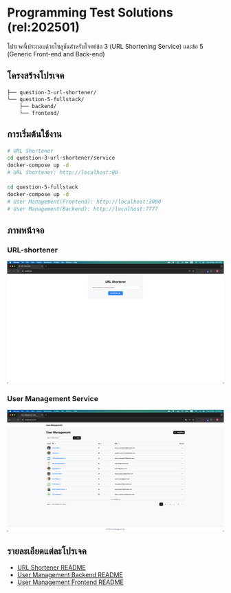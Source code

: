 # Programming Test Solutions (rel:202501)

โปรเจคนี้ประกอบด้วยโซลูชันสำหรับโจทย์ข้อ 3 (URL Shortening Service) และข้อ 5 (Generic Front-end and Back-end)

## โครงสร้างโปรเจค

```
├── question-3-url-shortener/
└── question-5-fullstack/
    ├── backend/
    └── frontend/
```

## การเริ่มต้นใช้งาน

```bash
# URL Shortener
cd question-3-url-shortener/service
docker-compose up -d
# URL Shortener: http://localhost:80

cd question-5-fullstack
docker-compose up -d
# User Management(Frontend): http://localhost:3000
# User Management(Backend): http://localhost:7777
```

## ภาพหน้าจอ
### URL-shortener
![URL-shortener-preview.png](screenshots/preview/URL-shortener-preview.png)

### User Management Service
![user-management-service.png](screenshots/preview/user-management-service.png)

## รายละเอียดแต่ละโปรเจค

- [URL Shortener README](./question-3-url-shortener/README.md)
- [User Management Backend README](./question-5-fullstack/backend/README.md)
- [User Management Frontend README](./question-5-fullstack/frontend/README.md)